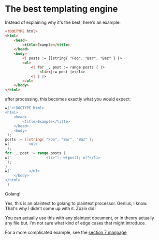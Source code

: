 # The best templating engine
Instead of explaining why it's the best, here's an example:

```html
<!DOCTYPE html>
<html>
    <head>
        <title>Example</title>
    </head>
    <body>
        <| posts := []string{ "Foo", "Bar", "Baz" } |>
        <ul>
            <| for _, post := range posts { |>
                <li><|:w post |></li>
            <| } |>
        </ul>
    </body>
</html>
```
after processing, this becomes exactly what you would expect:
```go
w(`<!DOCTYPE html>
<html>
    <head>
        <title>Example</title>
    </head>
    <body>
`);
posts := []string{ "Foo", "Bar", "Baz" };
w(`        <ul>
`);
for _, post := range posts {
w(`                <li>"); w(post); w("</li>
`);
}
w(`        </ul>
    </body>
</html>
`)
```
Golang!

Yes, this is an plaintext to golang to plaintext processor. Genius, I know. That's why I didn't come up with it. Zozin did!

You can actually use this with any plaintext document, or in theory actually any file but, I'm not sure what kind of edge cases that might introduce.

For a more complicated example, see the [section 7 manpage](./man/te.7.tet)

